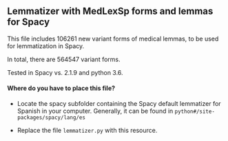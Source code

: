 ## Lemmatizer with MedLexSp forms and lemmas for Spacy

This file includes 106261 new variant forms of medical lemmas, to be used for lemmatization in Spacy.

In total, there are 564547 variant forms.

Tested in Spacy vs. 2.1.9 and python 3.6.

#### Where do you have to place this file?

- Locate the spacy subfolder containing the Spacy default lemmatizer for Spanish in your computer. 
Generally, it can be found in `python#/site-packages/spacy/lang/es`

- Replace the file `lemmatizer.py` with this resource.
